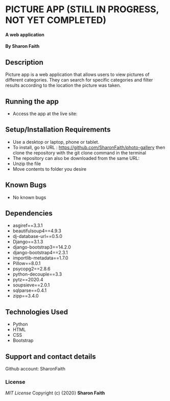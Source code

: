 #   PICTURE APP (STILL IN PROGRESS, NOT YET COMPLETED)
#### A web application
#### By **Sharon Faith**
## Description
Picture app is a web application that allows users to view pictures of different categories. They can search for specific categories and filter results according to the location the picture was taken.



## Running the app
*  Access the app at the live site: 

## Setup/Installation Requirements
* Use a desktop or laptop, phone or tablet.
* To install, go to URL : https://github.com/SharonFaith/photo-gallery then clone the repository with the git clone command in the terminal
* The repository can also be downloaded from the same URL:
* Unzip the file
* Move contents to folder you desire



## Known Bugs
- No known bugs

## Dependencies
* asgiref==3.3.1
* beautifulsoup4==4.9.3
* dj-database-url==0.5.0
* Django==3.1.3
* django-bootstrap3==14.2.0
* django-bootstrap4==2.3.1
* importlib-metadata==1.7.0
* Pillow==8.0.1
* psycopg2==2.8.6
* python-decouple==3.3
* pytz==2020.4
* soupsieve==2.0.1
* sqlparse==0.4.1
* zipp==3.4.0


## Technologies Used

- Python
- HTML
- CSS
- Bootstrap

## Support and contact details
Github account: SharonFaith

### License
*MIT License*
Copyright (c) {2020} **Sharon Faith**
